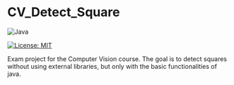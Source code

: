 # CV_Detect_Square
![Java](https://img.shields.io/badge/java-%23ED8B00.svg?style=for-the-badge&logo=java&logoColor=white)

[![License: MIT](https://img.shields.io/badge/License-MIT-yellow.svg)](https://github.com/Davide-Lotito/BashScripting/blob/master/LICENSE)


Exam project for the Computer Vision course. The goal is to detect squares without using external libraries, but only with the basic functionalities of java.
